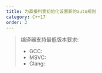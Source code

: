 ```yaml
---
title: 为直接列表初始化设置新的auto规则
category: C++17
order: 2
---
```


> 编译器支持最低版本要求:
> * GCC:
> * MSVC:
> * Clang:
